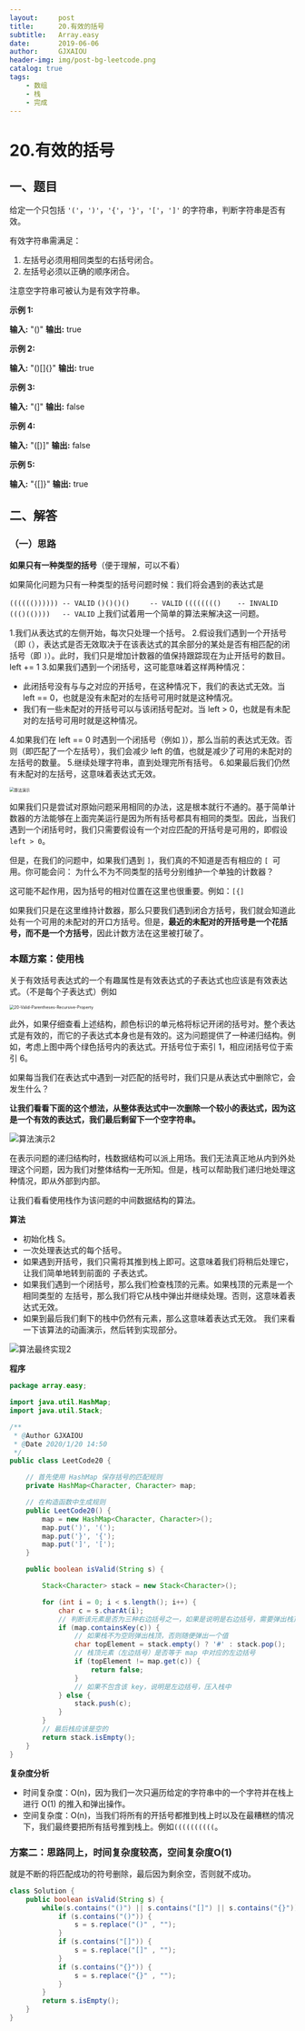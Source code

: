 ```yaml
---
layout:     post
title:      20.有效的括号
subtitle:   Array.easy
date:       2019-06-06
author:     GJXAIOU
header-img: img/post-bg-leetcode.png
catalog: true
tags:
    - 数组
    - 栈
    - 完成 
---
```




# 20.有效的括号


## 一、题目

给定一个只包括 `'('`，`')'`，`'{'`，`'}'`，`'['`，`']'` 的字符串，判断字符串是否有效。

有效字符串需满足：

1.  左括号必须用相同类型的右括号闭合。
2.  左括号必须以正确的顺序闭合。

注意空字符串可被认为是有效字符串。

**示例 1:**

**输入:** "()"
**输出:** true

**示例 2:**

**输入:** "()[]{}"
**输出:** true

**示例 3:**

**输入:** "(]"
**输出:** false

**示例 4:**

**输入:** "([)]"
**输出:** false

**示例 5:**

**输入:** "{[]}"
**输出:** true



## 二、解答

### （一）思路



**如果只有一种类型的括号**（便于理解，可以不看）

如果简化问题为只有一种类型的括号问题时候：我们将会遇到的表达式是

`(((((()))))) -- VALID`
`()()()()     -- VALID`
`(((((((()    -- INVALID`
`((()(())))   -- VALID`
上我们试着用一个简单的算法来解决这一问题。

1.我们从表达式的左侧开始，每次只处理一个括号。
2.假设我们遇到一个开括号（即 `(`），表达式是否无效取决于在该表达式的其余部分的某处是否有相匹配的闭括号（即 `)`）。此时，我们只是增加计数器的值保持跟踪现在为止开括号的数目。left += 1
3.如果我们遇到一个闭括号，这可能意味着这样两种情况：

  - 此闭括号没有与与之对应的开括号，在这种情况下，我们的表达式无效。当 left == 0，也就是没有未配对的左括号可用时就是这种情况。
  - 我们有一些未配对的开括号可以与该闭括号配对。当 left > 0，也就是有未配对的左括号可用时就是这种情况。

4.如果我们在 left == 0 时遇到一个闭括号（例如 )），那么当前的表达式无效。否则（即匹配了一个左括号），我们会减少 left 的值，也就是减少了可用的未配对的左括号的数量。
5.继续处理字符串，直到处理完所有括号。
6.如果最后我们仍然有未配对的左括号，这意味着表达式无效。

<img src="20.%E6%9C%89%E6%95%88%E7%9A%84%E6%8B%AC%E5%8F%B7.resource/%E7%AE%97%E6%B3%95%E6%BC%94%E7%A4%BA.gif" alt="算法演示" style="zoom:50%;" />

如果我们只是尝试对原始问题采用相同的办法，这是根本就行不通的。基于简单计数器的方法能够在上面完美运行是因为所有括号都具有相同的类型。因此，当我们遇到一个闭括号时，我们只需要假设有一个对应匹配的开括号是可用的，即假设 `left > 0`。

但是，在我们的问题中，如果我们遇到 `]`，我们真的不知道是否有相应的 `[ `可用。你可能会问：
为什么不为不同类型的括号分别维护一个单独的计数器？

这可能不起作用，因为括号的相对位置在这里也很重要。例如：`[{]`

如果我们只是在这里维持计数器，那么只要我们遇到闭合方括号，我们就会知道此处有一个可用的未配对的开口方括号。但是，**最近的未配对的开括号是一个花括号，而不是一个方括号**，因此计数方法在这里被打破了。





### 本题方案：使用栈

关于有效括号表达式的一个有趣属性是有效表达式的子表达式也应该是有效表达式。（不是每个子表达式）例如

<img src="20.%E6%9C%89%E6%95%88%E7%9A%84%E6%8B%AC%E5%8F%B7.resource/20-Valid-Parentheses-Recursive-Property.png" alt="20-Valid-Parentheses-Recursive-Property" style="zoom:50%;" />

此外，如果仔细查看上述结构，颜色标识的单元格将标记开闭的括号对。整个表达式是有效的，而它的子表达式本身也是有效的。这为问题提供了一种递归结构。例如，考虑上图中两个绿色括号内的表达式。开括号位于索引 1，相应闭括号位于索引 6。

如果每当我们在表达式中遇到一对匹配的括号时，我们只是从表达式中删除它，会发生什么？

**让我们看看下面的这个想法，从整体表达式中一次删除一个较小的表达式，因为这是一个有效的表达式，我们最后剩留下一个空字符串。**

![算法演示2](20.%E6%9C%89%E6%95%88%E7%9A%84%E6%8B%AC%E5%8F%B7.resource/%E7%AE%97%E6%B3%95%E6%BC%94%E7%A4%BA2.gif)


在表示问题的递归结构时，栈数据结构可以派上用场。我们无法真正地从内到外处理这个问题，因为我们对整体结构一无所知。但是，栈可以帮助我们递归地处理这种情况，即从外部到内部。

让我们看看使用栈作为该问题的中间数据结构的算法。

**算法**

* 初始化栈 S。
* 一次处理表达式的每个括号。
* 如果遇到开括号，我们只需将其推到栈上即可。这意味着我们将稍后处理它，让我们简单地转到前面的 子表达式。
* 如果我们遇到一个闭括号，那么我们检查栈顶的元素。如果栈顶的元素是一个 相同类型的 左括号，那么我们将它从栈中弹出并继续处理。否则，这意味着表达式无效。
* 如果到最后我们剩下的栈中仍然有元素，那么这意味着表达式无效。
我们来看一下该算法的动画演示，然后转到实现部分。

![算法最终实现2](20.%E6%9C%89%E6%95%88%E7%9A%84%E6%8B%AC%E5%8F%B7.resource/%E7%AE%97%E6%B3%95%E6%9C%80%E7%BB%88%E5%AE%9E%E7%8E%B02.gif)

**程序**

```Java
package array.easy;

import java.util.HashMap;
import java.util.Stack;

/**
 * @Author GJXAIOU
 * @Date 2020/1/20 14:50
 */
public class LeetCode20 {

    // 首先使用 HashMap 保存括号的匹配规则
    private HashMap<Character, Character> map;

    // 在构造函数中生成规则
    public LeetCode20() {
        map = new HashMap<Character, Character>();
        map.put(')', '(');
        map.put('}', '{');
        map.put(']', '[');
    }

    public boolean isValid(String s) {

        Stack<Character> stack = new Stack<Character>();

        for (int i = 0; i < s.length(); i++) {
            char c = s.charAt(i);
            // 判断该元素是否为三种右边括号之一，如果是说明是右边括号，需要弹出栈顶作为匹配
            if (map.containsKey(c)) {
                // 如果栈不为空则弹出栈顶，否则随便弹出一个值
                char topElement = stack.empty() ? '#' : stack.pop();
                // 栈顶元素（左边括号）是否等于 map 中对应的左边括号
                if (topElement != map.get(c)) {
                    return false;
                }
                // 如果不包含该 key，说明是左边括号，压入栈中
            } else {
                stack.push(c);
            }
        }
        // 最后栈应该是空的
        return stack.isEmpty();
    }
}
```

**复杂度分析**

* 时间复杂度：O(n)，因为我们一次只遍历给定的字符串中的一个字符并在栈上进行 O(1) 的推入和弹出操作。
* 空间复杂度：O(n)，当我们将所有的开括号都推到栈上时以及在最糟糕的情况下，我们最终要把所有括号推到栈上。例如`((((((((((`。



### 方案二：思路同上，时间复杂度较高，空间复杂度O(1)

就是不断的将匹配成功的符号删除，最后因为剩余空，否则就不成功。

```java
class Solution {
    public boolean isValid(String s) {
        while(s.contains("()") || s.contains("[]") || s.contains("{}")){
        	if (s.contains("()")) {
        		s = s.replace("()" , "");
        	}
        	if (s.contains("[]")) {
        		s = s.replace("[]" , "");
        	}
        	if (s.contains("{}")) {
        		s = s.replace("{}" , "");
        	}
        }
        return s.isEmpty();
    }
}

```

